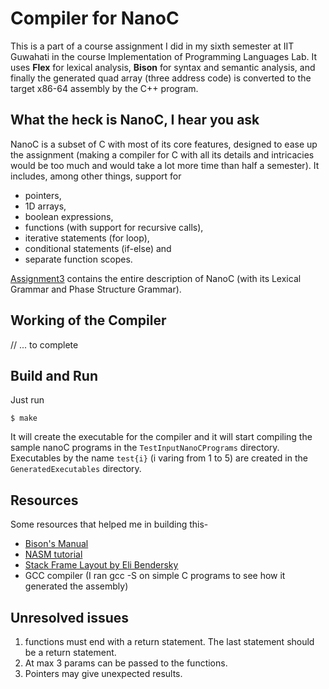 # Compiler for NanoC
This is a part of a course assignment I did in my sixth semester at IIT Guwahati in the course Implementation of Programming Languages Lab. 
It uses **Flex** for lexical analysis, **Bison** for syntax and semantic analysis, and finally the generated quad array (three address code) is converted to the target x86-64 assembly by the C++ program. 

## What the heck is NanoC, I hear you ask
NanoC is a subset of C with most of its core features, designed to ease up the assignment (making a compiler for C with all its details and intricacies would be too much and would take a lot more time than half a semester). It includes, among other things, support for 
- pointers, 
- 1D arrays, 
- boolean expressions, 
- functions (with support for recursive calls), 
- iterative statements (for loop), 
- conditional statements (if-else) and 
- separate function scopes. 

[Assignment3](/Assignment3) contains the entire description of NanoC (with its Lexical Grammar and Phase Structure Grammar).

## Working of the Compiler
// ... to complete

## Build and Run
Just run 
```
$ make
```
 It will create the executable for the compiler and it will start compiling the sample nanoC programs in the `TestInputNanoCPrograms` directory. Executables by the name `test{i}` (i varing from 1 to 5) are created in the `GeneratedExecutables` directory.

## Resources
Some resources that helped me in building this-
- [Bison's Manual](https://www.gnu.org/software/bison/manual/)
- [NASM tutorial](https://cs.lmu.edu/~ray/notes/nasmtutorial/)
- [Stack Frame Layout by Eli Bendersky](https://eli.thegreenplace.net/2011/09/06/stack-frame-layout-on-x86-64/)
- GCC compiler (I ran gcc -S on simple C programs to see how it generated the assembly)

## Unresolved issues
1. functions must end with a return statement. The last statement should be a return statement.
2. At max 3 params can be passed to the functions.
3. Pointers may give unexpected results. 
